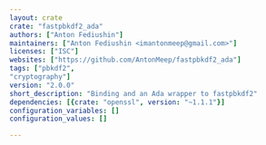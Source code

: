 ```yaml
---
layout: crate
crate: "fastpbkdf2_ada"
authors: ["Anton Fediushin"]
maintainers: ["Anton Fediushin <imantonmeep@gmail.com>"]
licenses: ["ISC"]
websites: ["https://github.com/AntonMeep/fastpbkdf2_ada"]
tags: ["pbkdf2",
"cryptography"]
version: "2.0.0"
short_description: "Binding and an Ada wrapper to fastpbkdf2"
dependencies: [{crate: "openssl", version: "~1.1.1"}]
configuration_variables: []
configuration_values: []

---
```



